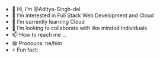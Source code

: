 - 👋 Hi, I’m @Aditya-Singh-del
- 👀 I’m interested in Full Stack Web Development and Cloud
- 🌱 I’m currently learning Cloud
- 💞️ I’m looking to collaborate with like minded individuals 
- 📫 How to reach me ...
- 😄 Pronouns: he/him 
- ⚡ Fun fact: 

<!---
Aditya-Singh-del/Aditya-Singh-del is a ✨ special ✨ repository because its `README.md` (this file) appears on your GitHub profile.
You can click the Preview link to take a look at your changes.
--->
